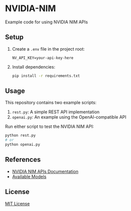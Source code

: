 # NVIDIA-NIM

Example code for using NVIDIA NIM APIs

## Setup

1. Create a `.env` file in the project root:
   ```
   NV_API_KEY=your-api-key-here
   ```

2. Install dependencies:
   ```bash
   pip install -r requirements.txt
   ```

## Usage

This repository contains two example scripts:

1. `rest.py`: A simple REST API implementation
2. `openai.py`: An example using the OpenAI-compatible API

Run either script to test the NVIDIA NIM API:

```bash
python rest.py
# or
python openai.py
```

## References

- [NVIDIA NIM APIs Documentation](https://build.nvidia.com/explore/discover)
- [Available Models](https://build.nvidia.com/models)

## License

[MIT License](LICENSE)
